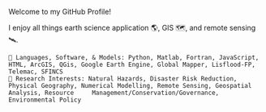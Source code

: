 Welcome to my GitHub Profile!

I enjoy all things earth science application 🌎, GIS 🗺️, and remote sensing 🛰️.

    🔭 Languages, Software, & Models: Python, Matlab, Fortran, JavaScript, HTML, ArcGIS, QGis, Google Earth Engine, Global Mapper, Lisflood-FP, Telemac, SFINCS
    🌱 Research Interests: Natural Hazards, Disaster Risk Reduction, Physical Geography, Numerical Modelling, Remote Sensing, Geospatial Analysis, Resource     Management/Conservation/Governance, Environmental Policy
